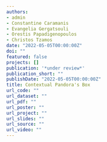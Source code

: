 ```yaml
---
authors:
- admin
- Constantine Caramanis
- Evangelia Gergatsouli
- Orestis Papadigenopoulos
- Christos Tzamos
date: "2022-05-05T00:00:00Z"
doi: ""
featured: false
projects: []
publication: '*under review*'
publication_short: ""
publishDate: "2022-05-05T00:00:00Z"
title: Contextual Pandora's Box
url_code: ""
url_dataset: ""
url_pdf: ""
url_poster: ""
url_project: ""
url_slides: ""
url_source: ""
url_video: ""
---
```


<!--- {{% callout note %}}
Click the *Cite* button above to demo the feature to enable visitors to import publication metadata into their reference management software.
{{% /callout %}}

{{% callout note %}}
Create your slides in Markdown - click the *Slides* button to check out the example.
{{% /callout %}} -->
